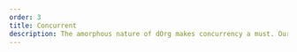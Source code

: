 ```yaml
---
order: 3
title: Concurrent
description: The amorphous nature of dOrg makes concurrency a must. Our funding, onboarding and feedback procedures are well-defined, self-contained proccesses that are designed to adapt to fluxuating resource & demand constraints.
---
```

